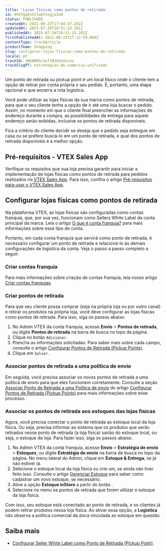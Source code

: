 ```yaml
---
title: 'Lojas físicas como pontos de retirada'
id: 4hXfgqXxS1lwAfnxgja3xW
status: PUBLISHED
createdAt: 2021-08-23T17:04:37.282Z
updatedAt: 2023-07-26T18:51:23.201Z
publishedAt: 2023-07-26T18:51:23.201Z
firstPublishedAt: 2021-08-23T17:12:50.884Z
contentType: trackArticle
productTeam: Shopping
slug: configurar-lojas-fisicas-como-pontos-de-retirada
locale: pt
trackId: 3WGDRRhc3vf1MJb9zGncnv
trackSlugPT: estrategias-de-comercio-unificado
---
```


Um ponto de retirada ou pickup point é um local físico onde o cliente tem a opção de retirar por conta própria o seu pedido. É, portanto, uma etapa opcional e que encerra a rota logística.

Você pode utilizar as lojas físicas da sua marca como pontos de retirada, para que o seu cliente tenha a opção de ir até uma loja buscar o pedido. Assim, no momento em que o cliente final preencher as informações de endereço durante a compra, as possibilidades de entrega para aquele endereço serão exibidas, inclusive os pontos de retirada disponíveis.

Fica a critério do cliente decidir se deseja que o pedido seja entregue em casa ou se prefere buscá-lo em um ponto de retirada, e qual dos pontos de retirada disponíveis é a melhor opção.

## Pré-requisitos - VTEX Sales App

Verifique os requisitos que sua loja precisa garantir para iniciar a implementação de lojas físicas como pontos de retirada para pedidos realizados no [VTEX Sales App](https://help.vtex.com/pt/tracks/instore-primeiros-passos-e-configuracoes--zav76TFEZlAjnyBVL5tRc/7fnnVlG3Kv1Tay9iagc5yf). Para isso, confira o artigo [Pré-requisitos para usar o VTEX Sales App](https://help.vtex.com/pt/tracks/instore-primeiros-passos-e-configuracoes--zav76TFEZlAjnyBVL5tRc/1wtAanSRA3g2316dw7bw8u "Pré-requisitos para usar o VTEX Sales App").

## Configurar lojas físicas como pontos de retirada

Na plataforma VTEX, as lojas físicas são configuradas como contas franquia, que, por sua vez, funcionam como Sellers White Label da conta principal da marca. Leia o artigo [O que é conta franquia?](https://help.vtex.com/pt/tutorial/o-que-e-conta-franquia--kWQC6RkFSCUFGgY5gSjdl) para mais informações sobre esse tipo de conta.

Portanto, em cada conta franquia que servirá como ponto de retirada, é necessário configurar um ponto de retirada e relacioná-lo às demais configurações de logística da conta. Veja o passo a passo completo a seguir.

### Criar contas franquia

Para mais informações sobre criação de contas franquia, leia nosso artigo [Criar contas franquias](https://help.vtex.com/pt/tracks/instore-primeiros-passos-e-configuracoes--zav76TFEZlAjnyBVL5tRc/eujH0id9Y4WJjjmdazUKd).

### Criar pontos de retirada

Para que seu cliente possa comprar (seja na própria loja ou por outro canal) e retirar os produtos na própria loja, você deve configurar as lojas físicas como pontos de retirada. Para isso, siga os passos abaixo.

1. No Admin VTEX da conta franquia, acesse **Envio** > __Pontos de retirada__, ou digite __Pontos de retirada__ na barra de busca no topo da página.
2. Clique no botão `Adicionar`.
3. Prencha as informações solicitadas. Para saber mais sobre cada campo, consulte o artigo [Configurar Pontos de Retirada (Pickup Points)](https://help.vtex.com/pt/tutorial/configurar-pontos-de-retirada-pickup-points--2R5ClQiwe4KoSQgsuiOw4E).
4. Clique em `Salvar`.

### Associar pontos de retirada a uma política de envio

Em seguida, você precisa associar os novos pontos de retirada a uma política de envio para que eles funcionem corretamente. Consulte a seção [Associar Ponto de Retirada a uma Política de envio](https://help.vtex.com/pt/tutorial/configurar-pontos-de-retirada-pickup-points--2R5ClQiwe4KoSQgsuiOw4E#2-associar-ponto-de-retirada-a-uma-politica-de-envio) do artigo [Configurar Pontos de Retirada (Pickup Points)](https://help.vtex.com/pt/tutorial/configurar-pontos-de-retirada-pickup-points--2R5ClQiwe4KoSQgsuiOw4E) para mais informações sobre esse processo.

### Associar os pontos de retirada aos estoques das lojas físicas

Agora, você precisa conectar o ponto de retirada ao estoque local da loja física. Ou seja, precisa informar ao sistema que os produtos que serão retirados nesse ponto de retirada (a loja física) sairão do estoque local, ou seja, o estoque da loja. Para fazer isso, siga os passos abaixo.

1. No Admin VTEX da conta franquia, acesse **Envio** > **Estratégia de envio** > __Estoques__, ou digite **Estratégia de envio** na barra de busca no topo da página. No menu lateral do Admin, clique em __Estoque & Entrega__, se já não estiver lá. 
2. Selecione o estoque local da loja física ou crie um, se ainda não tiver feito isso. Consulte o artigo [Gerenciar Estoque](https://help.vtex.com/pt/tutorial/gerenciar-estoque--tutorials_137#cadastrar-estoque) para saber como cadastrar um novo estoque, se necessário.
3. Ative a opção __Estoque inStore__ a partir do botão <i class="fas fa-toggle-on"></i>.
4. Selecione no menu os pontos de retirada que forem utilizar o estoque da loja física.

Com isso, seu estoque está conectado ao ponto de retirada, e os clientes já podem retirar produtos nessa loja física. Ao ativar essa opção, a __Logística__ não observa a política comercial da doca vinculada ao estoque em questão. 

## Saiba mais

- [Configurar Seller White Label como Ponto de Retirada (Pickup Point)](https://help.vtex.com/pt/tutorial/configurar-seller-white-label-ponto-de-retirada-pickup-point--6fSUE2O0taaoKieAaiuc4e).

